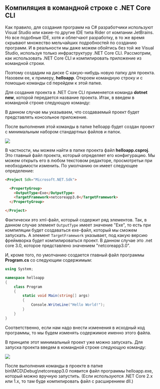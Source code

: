 ## Компиляция в командной строке с .NET Core CLI

Как правило, для создания программ на C# разработчики используют Visual Studio или какие-то другие IDE типа Rider от компании JetBrains. 
Но все подобные IDE, хотя и облегчают разработку, в то же время скрывают множество мельчайших подробностей по созданию программ. И в реальности 
мы даже можем обойтись без той же Visual Studio, используя только инфраструктуру .NET Core CLI. Рассмотрим, как использовать .NET Core CLI и компилировать приложение из командной строки.

Поэтому создадим на диске C какую-нибудь новую папку для проекта. Назовем ее, к примеру, **helloapp**. Откроем командную строку и с помощью команды cd перейдем к этой папке.

Для создания проекта в .NET Core CLI применяется команда **dotnet new**, которой передается название проекта. Итак, в введем в командной строке 
следующую команду:

В данном случае мы указываем, что создаваемый проект будет представлять консольное приложение.

После выполнения этой команды в папке helloapp будет создан проект с минимальным набором стандартных файлов и папок.

![](https://metanit.com/web/javascript/./pics/1.5.png)

В частности, мы можем найти в папке проекта файл **helloapp.csproj**. Это главный файл проекта, который определяет его 
конфигурацию. Мы можем открыть его в любом текстовом редакторе, просмотретьи  при необходимости изменить. По умолчанию он имеет следующее определение:

```html
<Project Sdk="Microsoft.NET.Sdk">

  <PropertyGroup>
    <OutputType>Exe</OutputType>
    <TargetFramework>netcoreapp3.0</TargetFramework>
  </PropertyGroup>

</Project>
```

Фактически это xml-файл, который содержит ряд элементов. Так, в данном случае элемент `OutputType` имеет значение "Exe", то есть при компиляции 
будет создаваться exe-файл, который мы сможем запускать. А элемент `TargetFramework` указывает, под какую версию фреймворка будет компилироваться 
проект. В данном случае это .net core 3.0, которое представлено значением "netcoreapp3.0".

И, кроме того, по умолчанию создается главный файл программы **Program.cs** со следующим содержимым:

```cs
using System;

namespace helloapp
{
    class Program
    {
        static void Main(string[] args)
        {
            Console.WriteLine("Hello World!");
        }
    }
}
```

Соответственно, если нам надо внести изменения в исходный код программы, то мы будем изменять содержимое именно этого файла.

В принципе этот минимальный проект уже можно запускать. Для запуска проекта введем в командной строке следующую команду:

![](https://metanit.com/web/javascript/./pics/1.11.png)

После выполнения команды в проекте в папке bin\MCD\Debug\netcoreapp3.0 появится файл программы helloapp.exe, который можно вручную запустить. (Если используются .NET Core 2.x или 1.х, то там 
буде компилировать файл с расширением dll.)

